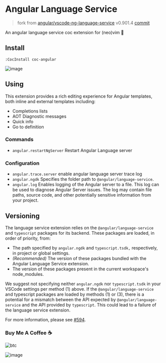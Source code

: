 # Angular Language Service

> fork from [angular/vscode-ng-language-service](https://github.com/angular/vscode-ng-language-service) v0.901.4
> [commit](https://github.com/angular/vscode-ng-language-service/commit/12f0c4c5e22e5eed7aaf700088c8b61873bc72d8)

An angular language service coc extension for (neo)vim 💖

## Install

``` vim
:CocInstall coc-angular
```

![image](https://user-images.githubusercontent.com/5492542/55223095-6826b180-5248-11e9-8bca-f0528c456850.png)

## Using

This extension provides a rich editing experience for Angular templates, both inline
and external templates including:

* Completions lists
* AOT Diagnostic messages
* Quick info
* Go to definition

### Commands

- `angular.restartNgServer` Restart Angular Language server

### Configuration

- `angular.trace.server` enable angular language server trace log
- `angular.ngdk` Specifies the folder path to `@angular/language-service`.
- `angular.log` Enables logging of the Angular server to a file. This log can be used to diagnose Angular Server issues. The log may contain file paths, source code, and other potentially sensitive information from your project.

## Versioning

The language service extension relies on the `@angular/language-service` and `typescript` packages for its backend. These packages are loaded, in order of priority, from:

- The path specified by `angular.ngdk` and `typescript.tsdk,` respectively, in project or global settings.
- *(Recommended)* The version of these packages bundled with the Angular Language Service extension.
- The version of these packages present in the current workspace's node_modules.

We suggest not specifying neither `angular.ngdk` nor `typescript.tsdk` in your VSCode settings per method (1) above.
If the `@angular/language-service` and typescript packages are loaded by methods (1) or (3), there is a potential
for a mismatch between the API expected by `@angular/language-service` and the API provided by `typescript`.
This could lead to a failure of the language service extension.

For more information, please see [#594](https://github.com/angular/vscode-ng-language-service/issues/594).

### Buy Me A Coffee ☕️

![btc](https://img.shields.io/keybase/btc/iamcco.svg?style=popout-square)

![image](https://user-images.githubusercontent.com/5492542/42771079-962216b0-8958-11e8-81c0-520363ce1059.png)
